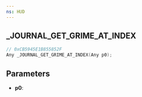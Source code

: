 ```yaml
---
ns: HUD
---
```

## _JOURNAL_GET_GRIME_AT_INDEX

```c
// 0xCB5945E1B855852F
Any _JOURNAL_GET_GRIME_AT_INDEX(Any p0);
```

## Parameters
* **p0**:
